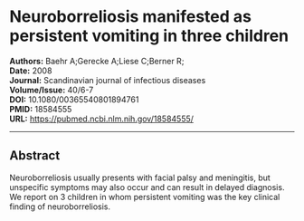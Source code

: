 # Neuroborreliosis manifested as persistent vomiting in three children

**Authors:** Baehr A;Gerecke A;Liese C;Berner R;  
**Date:** 2008  
**Journal:** Scandinavian journal of infectious diseases  
**Volume/Issue:** 40/6-7  
**DOI:** 10.1080/00365540801894761  
**PMID:** 18584555  
**URL:** https://pubmed.ncbi.nlm.nih.gov/18584555/

---

## Abstract

Neuroborreliosis usually presents with facial palsy and meningitis, but unspecific symptoms may also occur and can result in delayed diagnosis. We report on 3 children in whom persistent vomiting was the key clinical finding of neuroborreliosis.
